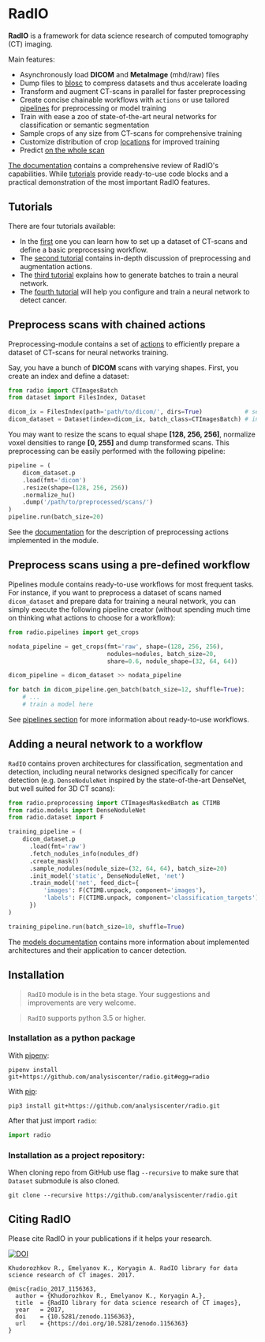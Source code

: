 # RadIO

**RadIO** is a framework for data science research of computed tomography (CT) imaging.

Main features:
- Asynchronously load **DICOM** and **MetaImage** (mhd/raw) files
- Dump files to [blosc](http://blosc.org/) to compress datasets and thus accelerate loading
- Transform and augment CT-scans in parallel for faster preprocessing
- Create concise chainable workflows with `actions` or use tailored [pipelines](https://analysiscenter.github.io/radio/intro/pipelines.html) for preprocessing or model training
- Train with ease a zoo of state-of-the-art neural networks for classification or semantic segmentation
- Sample crops of any size from CT-scans for comprehensive training
- Customize distribution of crop [locations](https://analysiscenter.github.io/radio/intro/preprocessing.html?highlight=histogram#sample-crops-from-scan) for improved training
- Predict [on the whole scan](https://analysiscenter.github.io/lung_cancer/api/masked_batch.html#radio.preprocessing.ct_masked_batch.CTImagesMaskedBatch.predict_on_scan)

[The documentation](https://analysiscenter.github.io/radio) contains a comprehensive review of RadIO's capabilities. While [tutorials](https://github.com/analysiscenter/radio/tree/master/tutorials) provide ready-to-use code blocks and a practical demonstration of the most important RadIO features.


## Tutorials

There are four tutorials available:

- In the [first](https://github.com/analysiscenter/radio/tree/master/tutorials/RadIO.I.ipynb) one you can learn how to set up a dataset of CT-scans and define a basic preprocessing workflow.
- The [second tutorial](https://github.com/analysiscenter/radio/tree/master/tutorials/RadIO.II.ipynb) contains in-depth discussion of preprocessing and augmentation actions.
- The [third tutorial](https://github.com/analysiscenter/radio/tree/master/tutorials/RadIO.III.ipynb) explains how to generate batches to train a neural network.
- The [fourth tutorial](https://github.com/analysiscenter/radio/tree/master/tutorials/RadIO.IV.ipynb)
will help you configure and train a neural network to detect cancer.


## Preprocess scans with chained actions

Preprocessing-module contains a set of [actions](https://github.com/analysiscenter/dataset) to efficiently prepare a dataset of CT-scans for neural networks training.

Say, you have a bunch of **DICOM** scans with varying shapes.
First, you create an index and define a dataset:
```python
from radio import CTImagesBatch
from dataset import FilesIndex, Dataset

dicom_ix = FilesIndex(path='path/to/dicom/', dirs=True)            # set up the index
dicom_dataset = Dataset(index=dicom_ix, batch_class=CTImagesBatch) # init the dataset of dicom files
```

You may want to resize the scans to equal shape **[128, 256, 256]**,
normalize voxel densities to range **[0, 255]** and dump transformed
scans. This preprocessing can be easily performed with the following
pipeline:

```python
pipeline = (
    dicom_dataset.p
    .load(fmt='dicom')
    .resize(shape=(128, 256, 256))
    .normalize_hu()
    .dump('/path/to/preprocessed/scans/')
)
pipeline.run(batch_size=20)
```

See the [documentation](https://analysiscenter.github.io/radio/intro/preprocessing.html) for the description of
preprocessing actions implemented in the module.


## Preprocess scans using a pre-defined workflow

Pipelines module contains ready-to-use workflows for most frequent tasks.
For instance, if you want to preprocess a dataset of scans named ``dicom_dataset`` and
prepare data for training a neural network, you can simply execute the following
pipeline creator (without spending much time on thinking what actions to choose for
a workflow):

```python
from radio.pipelines import get_crops

nodata_pipeline = get_crops(fmt='raw', shape=(128, 256, 256),
                            nodules=nodules, batch_size=20,
                            share=0.6, nodule_shape=(32, 64, 64))

dicom_pipeline = dicom_dataset >> nodata_pipeline

for batch in dicom_pipeline.gen_batch(batch_size=12, shuffle=True):
    # ...
    # train a model here
```
See [pipelines section](https://analysiscenter.github.io/radio/intro/pipelines.html) for more information about
ready-to-use workflows.


## Adding a neural network to a workflow

`RadIO` contains proven architectures for classification, segmentation and detection, including neural networks designed specifically
for cancer detection (e.g. `DenseNoduleNet` inspired by the state-of-the-art DenseNet, but well suited for 3D CT scans):

```python
from radio.preprocessing import CTImagesMaskedBatch as CTIMB
from radio.models import DenseNoduleNet
from radio.dataset import F

training_pipeline = (
    dicom_dataset.p
      .load(fmt='raw')
      .fetch_nodules_info(nodules_df)
      .create_mask()
      .sample_nodules(nodule_size=(32, 64, 64), batch_size=20)
      .init_model('static', DenseNoduleNet, 'net')
      .train_model('net', feed_dict={
          'images': F(CTIMB.unpack, component='images'),
          'labels': F(CTIMB.unpack, component='classification_targets')
      })
)

training_pipeline.run(batch_size=10, shuffle=True)
```
The [models documentation](https://analysiscenter.github.io/radio/intro/models.html) contains more information about implemented
architectures and their application to cancer detection.


## Installation

> `RadIO` module is in the beta stage. Your suggestions and improvements are very welcome.

> `RadIO` supports python 3.5 or higher.


### Installation as a python package

With [pipenv](https://docs.pipenv.org/):

    pipenv install git+https://github.com/analysiscenter/radio.git#egg=radio

With [pip](https://pip.pypa.io/en/stable/):

    pip3 install git+https://github.com/analysiscenter/radio.git

After that just import `radio`:
```python
import radio
```


### Installation as a project repository:

When cloning repo from GitHub use flag ``--recursive`` to make sure that ``Dataset`` submodule is also cloned.

    git clone --recursive https://github.com/analysiscenter/radio.git


## Citing RadIO

Please cite RadIO in your publications if it helps your research.

[![DOI](https://zenodo.org/badge/DOI/10.5281/zenodo.1156363.svg)](https://doi.org/10.5281/zenodo.1156363)

    Khudorozhkov R., Emelyanov K., Koryagin A. RadIO library for data science research of CT images. 2017.

```
@misc{radio_2017_1156363,
  author = {Khudorozhkov R., Emelyanov K., Koryagin A.},
  title  = {RadIO library for data science research of CT images},
  year   = 2017,
  doi    = {10.5281/zenodo.1156363},
  url    = {https://doi.org/10.5281/zenodo.1156363}
}
```
